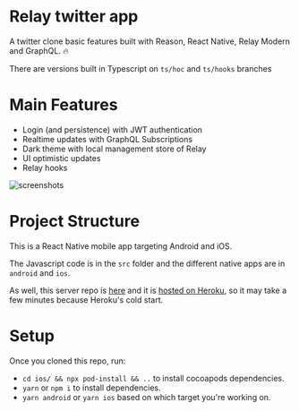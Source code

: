 # Relay twitter app

A twitter clone basic features built with Reason, React Native, Relay Modern and GraphQL. 🔥

There are versions built in Typescript on `ts/hoc` and `ts/hooks` branches

# Main Features

- Login (and persistence) with JWT authentication
- Realtime updates with GraphQL Subscriptions
- Dark theme with local management store of Relay
- UI optimistic updates
- Relay hooks

![screenshots](./preview/relay-twitter.png)

# Project Structure

This is a React Native mobile app targeting Android and iOS.

The Javascript code is in the `src` folder and the
different native apps are in `android` and `ios`.

As well, this server repo is [here](https://github.com/renanmav/entria-fullstack) and it is [hosted on Heroku](https://relay-twitter-server.herokuapp.com/graphiql), so it may take a few minutes because Heroku's cold start.

# Setup

Once you cloned this repo, run:

- `cd ios/ && npx pod-install && ..` to install cocoapods dependencies.
- `yarn` or `npm i` to install dependencies.
- `yarn android` or `yarn ios` based on which target you're working on.
